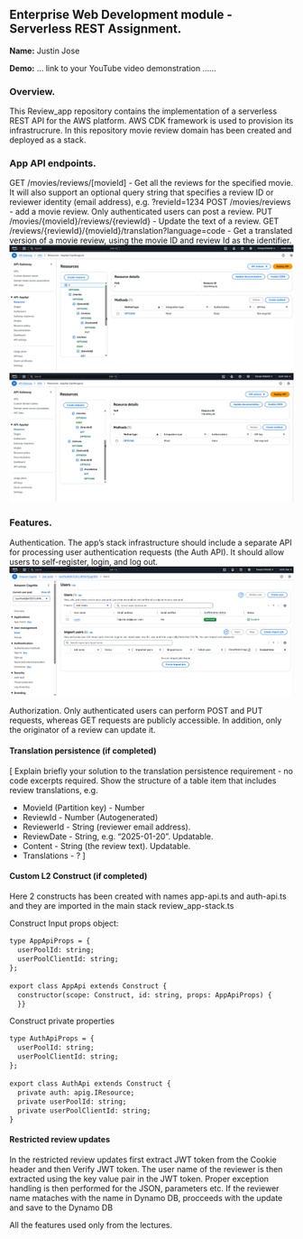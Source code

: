 ## Enterprise Web Development module - Serverless REST Assignment.

__Name:__ Justin Jose

__Demo:__ ... link to your YouTube video demonstration ......

### Overview.

This Review_app repository contains the implementation of a serverless REST API for the AWS platform. AWS CDK framework is used to provision its infrastrucrure. In this repository movie review domain has been created and deployed as a stack.

### App API endpoints.

GET /movies/reviews/[movieId] - Get all the reviews for the specified movie. It will also support an optional query string that specifies a review ID or reviewer identity (email address), e.g. ?revieId=1234 
POST /movies/reviews - add a movie review. Only authenticated users can post a review.
PUT /movies/{movieId}/reviews/{reviewId} - Update the text of a review.
GET /reviews/{reviewId}/{movieId}/translation?language=code - Get a translated version of a movie review, using the movie ID and review Id as the identifier.
![alt text](image.png)
![alt text](image-1.png)

### Features.

Authentication.
The app’s stack infrastructure should include a separate API for processing user authentication requests (the Auth API). It should allow users to self-register, login, and log out.
![alt text](image-2.png)

Authorization.
Only authenticated users can perform POST and PUT requests, whereas GET requests are publicly accessible. In addition, only the originator of a review can update it.


#### Translation persistence (if completed)

[ Explain briefly your solution to the translation persistence requirement - no code excerpts required. Show the structure of a table item that includes review translations, e.g.

+ MovieId (Partition key) - Number
+ ReviewId - Number (Autogenerated)
+ ReviewerId - String (reviewer email address).
+ ReviewDate - String, e.g. “2025-01-20”. Updatable.
+ Content - String (the review text). Updatable.
+ Translations - ?
]

#### Custom L2 Construct (if completed)

Here 2 constructs has been created with names app-api.ts and auth-api.ts and they are imported in the main stack review_app-stack.ts

Construct Input props object:
~~~
type AppApiProps = {
  userPoolId: string;
  userPoolClientId: string;
};

export class AppApi extends Construct {
  constructor(scope: Construct, id: string, props: AppApiProps) {
  }}

~~~
Construct private properties
~~~
type AuthApiProps = {
  userPoolId: string;
  userPoolClientId: string;
};

export class AuthApi extends Construct {
  private auth: apig.IResource;
  private userPoolId: string;
  private userPoolClientId: string;
}
~~~
 

#### Restricted review updates 

In the restricted review updates first extract JWT token from the Cookie header and then Verify JWT token. The user name of the reviewer is then extracted using the key value pair in the JWT token. Proper exception handling is then performed for the JSON, parameters etc. If the reviewer name mataches with the name in Dynamo DB, procceeds with the update and save to the Dynamo DB


All the features used only from the lectures.